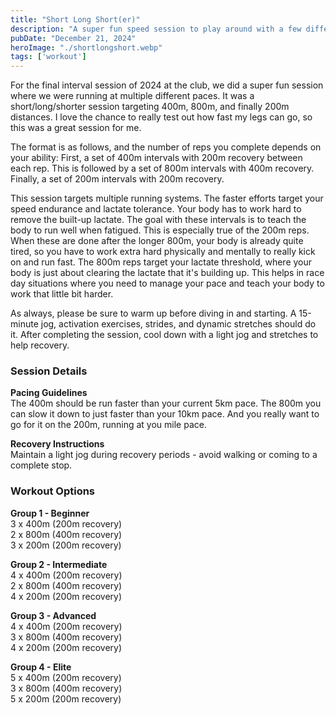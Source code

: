 ```yaml
---
title: "Short Long Short(er)"
description: "A super fun speed session to play around with a few different paces makes this interval workout a blast."
pubDate: "December 21, 2024"
heroImage: "./shortlongshort.webp"
tags: ['workout']
---
```

For the final interval session of 2024 at the club, we did a super fun session where we were running at multiple different paces. It was a short/long/shorter session targeting 400m, 800m, and finally 200m distances. I love the chance to really test out how fast my legs can go, so this was a great session for me.

The format is as follows, and the number of reps you complete depends on your ability: First, a set of 400m intervals with 200m recovery between each rep. This is followed by a set of 800m intervals with 400m recovery. Finally, a set of 200m intervals with 200m recovery.

This session targets multiple running systems. The faster efforts target your speed endurance and lactate tolerance. Your body has to work hard to remove the built-up lactate. The goal with these intervals is to teach the body to run well when fatigued. This is especially true of the 200m reps. When these are done after the longer 800m, your body is already quite tired, so you have to work extra hard physically and mentally to really kick on and run fast. The 800m reps target your lactate threshold, where your body is just about clearing the lactate that it's building up. This helps in race day situations where you need to manage your pace and teach your body to work that little bit harder.

As always, please be sure to warm up before diving in and starting. A 15-minute jog, activation exercises, strides, and dynamic stretches should do it. After completing the session, cool down with a light jog and stretches to help recovery.

### Session Details

**Pacing Guidelines**  
The 400m should be run faster than your current 5km pace. The 800m you can slow it down to just faster than your 10km pace. And you really want to go for it on the 200m, running at you mile pace.

**Recovery Instructions**  
Maintain a light jog during recovery periods - avoid walking or coming to a complete stop.

### Workout Options

**Group 1 - Beginner**  
3 x 400m (200m recovery)  
2 x 800m (400m recovery)  
3 x 200m (200m recovery)  

**Group 2 - Intermediate**  
4 x 400m (200m recovery)  
2 x 800m (400m recovery)  
4 x 200m (200m recovery)  

**Group 3 - Advanced**  
4 x 400m (200m recovery)  
3 x 800m (400m recovery)  
4 x 200m (200m recovery)  

**Group 4 - Elite**  
5 x 400m (200m recovery)  
3 x 800m (400m recovery)  
5 x 200m (200m recovery)  
